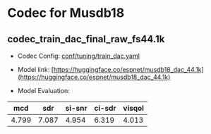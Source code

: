 # Codec for Musdb18

## codec_train_dac_final_raw_fs44.1k

- Codec Config: [conf/tuning/train_dac.yaml](conf/tuning/train_dac.yaml)
- Model link: [https://huggingface.co/espnet/musdb18_dac_44.1k](https://huggingface.co/espnet/musdb18_dac_44.1k)

- Model Evaluation:

| mcd | sdr | si-snr | ci-sdr | visqol |
| ---- | ---- | ---- | ---- | ---- |
| 4.799 | 7.087 | 4.954 | 6.319 | 4.013 |
